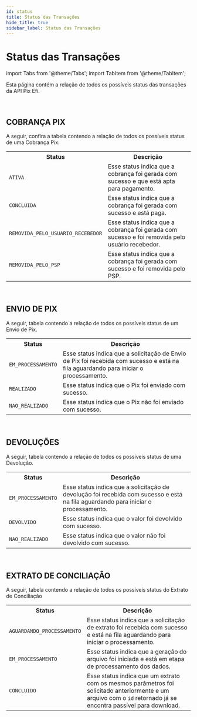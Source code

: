 ```yaml
---
id: status
title: Status das Transações
hide_title: true
sidebar_label: Status das Transações
---
```

<h1 className="titulo">Status das Transações</h1>
<div className="conteudo">

import Tabs from '@theme/Tabs';
import TabItem from '@theme/TabItem';


<div className="subtitulo">
Esta página contém a relação de todos os possíveis status das transações da API Pix Efí.
</div>

<br/>
<br/>

## COBRANÇA PIX

A seguir, confira a tabela contendo a relação de todos os possíveis status de uma Cobrança Pix.

<div className="table-status">
  <table>
    <tbody>
      <tr>
        <th>Status</th>
        <th>Descrição</th>
      </tr>
      <tr>
        <td><code>ATIVA</code>  </td>
        <td>Esse status indica que a cobrança foi gerada com sucesso e que está apta para pagamento.</td>
      </tr>
      <tr>
        <td><code>CONCLUIDA</code>  </td>
        <td>Esse status indica que a cobrança foi gerada com sucesso e está paga.</td>
      </tr>
      <tr>
        <td><code>REMOVIDA_PELO_USUARIO_RECEBEDOR</code>  </td>
        <td>Esse status indica que a cobrança foi gerada com sucesso e foi removida pelo usuário recebedor.</td>
      </tr>
      <tr>
        <td><code>REMOVIDA_PELO_PSP</code>  </td>
        <td>Esse status indica que a cobrança foi gerada com sucesso e foi removida pelo PSP.</td>
      </tr>
    </tbody>
  </table>
</div>

<br/>          

## ENVIO DE PIX

A seguir, tabela contendo a relação de todos os possíveis status de um Envio de Pix.

<div className="table-status">
  <table>
    <tbody>
      <tr>
        <th>Status</th>
        <th>Descrição</th>
      </tr>
      <tr>
        <td><code>EM_PROCESSAMENTO</code>  </td>
        <td>Esse status indica que a solicitação de Envio de Pix foi recebida com sucesso e está na fila aguardando para iniciar o processamento.</td>
      </tr>
      <tr>
        <td><code>REALIZADO</code>  </td>
        <td>Esse status indica que o Pix foi enviado com sucesso.</td>
      </tr>
      <tr>
        <td><code>NAO_REALIZADO</code>  </td>
        <td>Esse status indica que o Pix não foi enviado com sucesso.  </td>
      </tr>
    </tbody>
  </table>
</div>                                                             

<br/>          

## DEVOLUÇÕES

A seguir, tabela contendo a relação de todos os possíveis status de uma Devolução.

<div className="table-status">
  <table>
    <tbody>
      <tr>
        <th>Status</th>
        <th>Descrição</th>
      </tr>
      <tr>
        <td><code>EM_PROCESSAMENTO</code>  </td>
        <td>Esse status indica que a solicitação de devolução foi recebida com sucesso e está na fila aguardando para iniciar o processamento.</td>
      </tr>
      <tr>
        <td><code>DEVOLVIDO</code>  </td>
        <td>Esse status indica que o valor foi devolvido com sucesso.</td>
      </tr>
      <tr>
        <td><code>NAO_REALIZADO</code>  </td>
        <td>Esse status indica que o valor não foi devolvido com sucesso.</td>
      </tr>
    </tbody>
  </table>
</div>                                                                          

<br/>          

## EXTRATO DE CONCILIAÇÃO

A seguir, tabela contendo a relação de todos os possíveis status do Extrato de Conciliação

<div className="table-status">
  <table>
    <tbody>
      <tr>
        <th>Status</th>
        <th>Descrição</th>
      </tr>
      <tr>
        <td><code>AGUARDANDO_PROCESSAMENTO</code>  </td>
        <td>Esse status indica que a solicitação de extrato foi recebida com sucesso e está na fila aguardando para iniciar o processamento.</td>
      </tr>
      <tr>
        <td><code>EM_PROCESSAMENTO</code>  </td>
        <td>Esse status indica que a geração do arquivo foi iniciada e está em etapa de processamento dos dados.</td>
      </tr>
      <tr>
        <td><code>CONCLUIDO</code>  </td>
        <td>Esse status indica que um extrato com os mesmos parâmetros foi solicitado anteriormente e um arquivo com o <code>id</code> retornado já se encontra passível para download. </td>
      </tr>
    </tbody>
  </table>
</div>                                                                                             

</div>